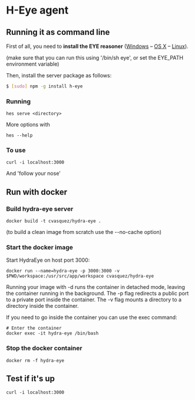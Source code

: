 # H-Eye agent

## Running it as command line

First of all, you need to **install the EYE reasoner** ([Windows](http://eulersharp.sourceforge.net/README.Windows) – [OS X](http://eulersharp.sourceforge.net/README.MacOSX) – [Linux](http://eulersharp.sourceforge.net/README.Linux)).

(make sure that you can run this using '/bin/sh eye', or set the EYE_PATH environment variable)

Then, install the server package as follows:

``` bash
$ [sudo] npm -g install h-eye
```

### Running

```
hes serve <directory>
```

More options with

```
hes --help
```

### To use

```
curl -i localhost:3000
```

And 'follow your nose'

## Run with docker

### Build hydra-eye server

```
docker build -t cvasquez/hydra-eye .
```

(to build a clean image from scratch use the --no-cache option)

### Start the docker image


Start HydraEye on host port 3000:

```
docker run --name=hydra-eye -p 3000:3000 -v $PWD/workspace:/usr/src/app/workspace cvasquez/hydra-eye
```

Running your image with -d runs the container in detached mode, leaving the container running in the background. 
The -p flag redirects a public port to a private port inside the container.
The -v flag mounts a directory to a directory inside the container.

If you need to go inside the container you can use the exec command:

```
# Enter the container
docker exec -it hydra-eye /bin/bash
```

### Stop the docker container

```
docker rm -f hydra-eye
```

## Test if it's up

```
curl -i localhost:3000
```
